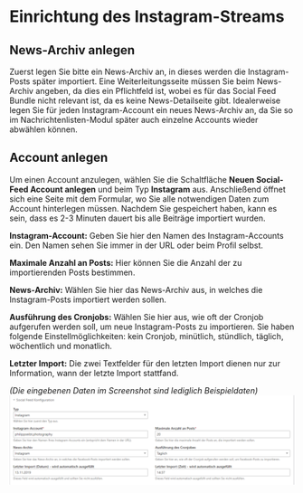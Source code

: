 # Einrichtung des Instagram-Streams

## News-Archiv anlegen

Zuerst legen Sie bitte ein News-Archiv an, in dieses werden die Instagram-Posts später importiert. 
Eine Weiterleitungsseite müssen Sie beim News-Archiv angeben, da dies ein Pflichtfeld ist, wobei es für das 
Social Feed Bundle nicht relevant ist, da es keine News-Detailseite gibt. Idealerweise legen Sie für jeden 
Instagram-Account ein neues News-Archiv an, da Sie so im Nachrichtenlisten-Modul später auch einzelne Accounts 
wieder abwählen können.

## Account anlegen

Um einen Account anzulegen, wählen Sie die Schaltfläche **Neuen Social-Feed Account anlegen** und beim Typ 
**Instagram** aus. Anschließend öffnet sich eine Seite mit dem Formular, wo Sie alle notwendigen Daten zum Account 
hinterlegen müssen. Nachdem Sie gespeichert haben, kann es sein, dass es 2-3 Minuten dauert bis alle Beiträge 
importiert wurden.

**Instagram-Account:** Geben Sie hier den Namen des Instagram-Accounts ein. Den Namen sehen Sie immer in der URL 
oder beim Profil selbst.

**Maximale Anzahl an Posts:** Hier können Sie die Anzahl der zu importierenden Posts bestimmen.

**News-Archiv:** Wählen Sie hier das News-Archiv aus, in welches die Instagram-Posts importiert werden sollen.

**Ausführung des Cronjobs:** Wählen Sie hier aus, wie oft der Cronjob aufgerufen werden soll, um neue Instagram-Posts 
zu importieren. Sie haben folgende Einstellmöglichkeiten: kein Cronjob, minütlich, stündlich, täglich, wöchentlich und 
monatlich.

**Letzter Import:** Die zwei Textfelder für den letzten Import dienen nur zur Information, wann der letzte Import 
stattfand.

_\(Die eingebenen Daten im Screenshot sind lediglich Beispieldaten\)_![](../_images/social-feed/instagram_account_einrichtung.png)



